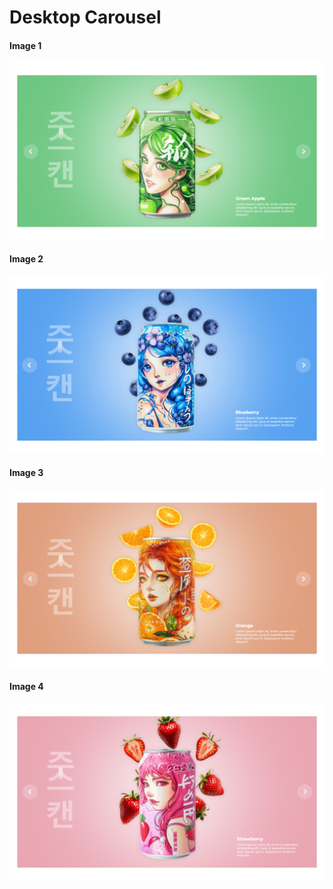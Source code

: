 # Desktop Carousel 


#### Image 1 

![apple](https://github.com/adity672roy/desktop_carousel/blob/master/demo/apple.png)

#### Image 2 

![blueberry](https://github.com/adity672roy/desktop_carousel/blob/master/demo/blueberry.png)

#### Image 3

![orange](https://github.com/adity672roy/desktop_carousel/blob/master/demo/orange.png)
#### Image 4

![strawberry](https://github.com/adity672roy/desktop_carousel/blob/master/demo/strawberry.png)
